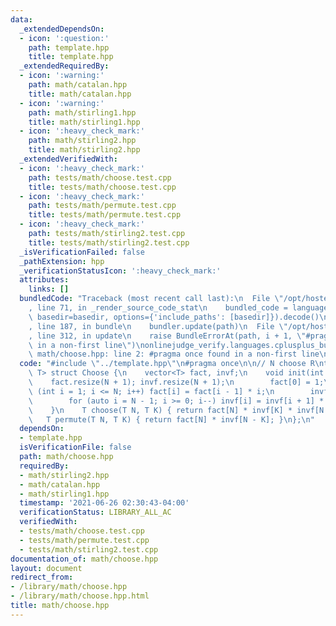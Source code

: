 ```yaml
---
data:
  _extendedDependsOn:
  - icon: ':question:'
    path: template.hpp
    title: template.hpp
  _extendedRequiredBy:
  - icon: ':warning:'
    path: math/catalan.hpp
    title: math/catalan.hpp
  - icon: ':warning:'
    path: math/stirling1.hpp
    title: math/stirling1.hpp
  - icon: ':heavy_check_mark:'
    path: math/stirling2.hpp
    title: math/stirling2.hpp
  _extendedVerifiedWith:
  - icon: ':heavy_check_mark:'
    path: tests/math/choose.test.cpp
    title: tests/math/choose.test.cpp
  - icon: ':heavy_check_mark:'
    path: tests/math/permute.test.cpp
    title: tests/math/permute.test.cpp
  - icon: ':heavy_check_mark:'
    path: tests/math/stirling2.test.cpp
    title: tests/math/stirling2.test.cpp
  _isVerificationFailed: false
  _pathExtension: hpp
  _verificationStatusIcon: ':heavy_check_mark:'
  attributes:
    links: []
  bundledCode: "Traceback (most recent call last):\n  File \"/opt/hostedtoolcache/Python/3.9.5/x64/lib/python3.9/site-packages/onlinejudge_verify/documentation/build.py\"\
    , line 71, in _render_source_code_stat\n    bundled_code = language.bundle(stat.path,\
    \ basedir=basedir, options={'include_paths': [basedir]}).decode()\n  File \"/opt/hostedtoolcache/Python/3.9.5/x64/lib/python3.9/site-packages/onlinejudge_verify/languages/cplusplus.py\"\
    , line 187, in bundle\n    bundler.update(path)\n  File \"/opt/hostedtoolcache/Python/3.9.5/x64/lib/python3.9/site-packages/onlinejudge_verify/languages/cplusplus_bundle.py\"\
    , line 312, in update\n    raise BundleErrorAt(path, i + 1, \"#pragma once found\
    \ in a non-first line\")\nonlinejudge_verify.languages.cplusplus_bundle.BundleErrorAt:\
    \ math/choose.hpp: line 2: #pragma once found in a non-first line\n"
  code: "#include \"../template.hpp\"\n#pragma once\n\n// N choose R\ntemplate <typename\
    \ T> struct Choose {\n    vector<T> fact, invf;\n    void init(int N) {\n    \
    \    fact.resize(N + 1); invf.resize(N + 1);\n        fact[0] = 1;\n        for\
    \ (int i = 1; i <= N; i++) fact[i] = fact[i - 1] * i;\n        invf[N] = 1 / fact[N];\n\
    \        for (auto i = N - 1; i >= 0; i--) invf[i] = invf[i + 1] * (i + 1);\n\
    \    }\n    T choose(T N, T K) { return fact[N] * invf[K] * invf[N - K]; }\n \
    \   T permute(T N, T K) { return fact[N] * invf[N - K]; }\n};\n"
  dependsOn:
  - template.hpp
  isVerificationFile: false
  path: math/choose.hpp
  requiredBy:
  - math/stirling2.hpp
  - math/catalan.hpp
  - math/stirling1.hpp
  timestamp: '2021-06-26 02:30:43-04:00'
  verificationStatus: LIBRARY_ALL_AC
  verifiedWith:
  - tests/math/choose.test.cpp
  - tests/math/permute.test.cpp
  - tests/math/stirling2.test.cpp
documentation_of: math/choose.hpp
layout: document
redirect_from:
- /library/math/choose.hpp
- /library/math/choose.hpp.html
title: math/choose.hpp
---
```

